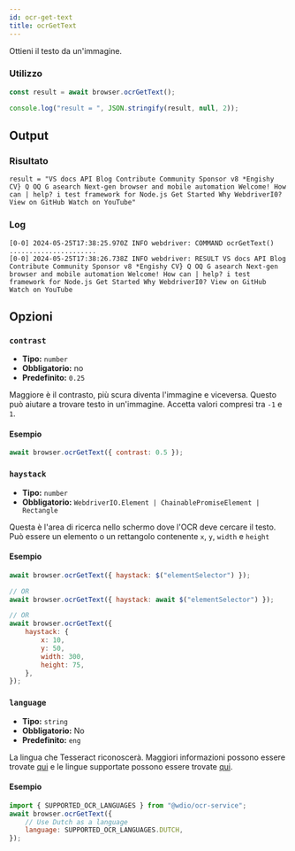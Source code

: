 ```yaml
---
id: ocr-get-text
title: ocrGetText
---
```


Ottieni il testo da un'immagine.

### Utilizzo

```js
const result = await browser.ocrGetText();

console.log("result = ", JSON.stringify(result, null, 2));
```

## Output

### Risultato

```logs
result = "VS docs API Blog Contribute Community Sponsor v8 *Engishy CV} Q OQ G asearch Next-gen browser and mobile automation Welcome! How can | help? i test framework for Node.js Get Started Why WebdriverI0? View on GitHub Watch on YouTube"
```

### Log

```log
[0-0] 2024-05-25T17:38:25.970Z INFO webdriver: COMMAND ocrGetText()
......................
[0-0] 2024-05-25T17:38:26.738Z INFO webdriver: RESULT VS docs API Blog Contribute Community Sponsor v8 *Engishy CV} Q OQ G asearch Next-gen browser and mobile automation Welcome! How can | help? i test framework for Node.js Get Started Why WebdriverI0? View on GitHub Watch on YouTube
```

## Opzioni

### `contrast`

-   **Tipo:** `number`
-   **Obbligatorio:** no
-   **Predefinito:** `0.25`

Maggiore è il contrasto, più scura diventa l'immagine e viceversa. Questo può aiutare a trovare testo in un'immagine. Accetta valori compresi tra `-1` e `1`.

#### Esempio

```js
await browser.ocrGetText({ contrast: 0.5 });
```

### `haystack`

-   **Tipo:** `number`
-   **Obbligatorio:** `WebdriverIO.Element | ChainablePromiseElement | Rectangle`

Questa è l'area di ricerca nello schermo dove l'OCR deve cercare il testo. Può essere un elemento o un rettangolo contenente `x`, `y`, `width` e `height`

#### Esempio

```js
await browser.ocrGetText({ haystack: $("elementSelector") });

// OR
await browser.ocrGetText({ haystack: await $("elementSelector") });

// OR
await browser.ocrGetText({
    haystack: {
        x: 10,
        y: 50,
        width: 300,
        height: 75,
    },
});
```

### `language`

-   **Tipo:** `string`
-   **Obbligatorio:** No
-   **Predefinito:** `eng`

La lingua che Tesseract riconoscerà. Maggiori informazioni possono essere trovate [qui](https://tesseract-ocr.github.io/tessdoc/Data-Files-in-different-versions) e le lingue supportate possono essere trovate [qui](https://github.com/webdriverio/visual-testing/blob/main/packages/ocr-service/src/utils/constants.ts).

#### Esempio

```js
import { SUPPORTED_OCR_LANGUAGES } from "@wdio/ocr-service";
await browser.ocrGetText({
    // Use Dutch as a language
    language: SUPPORTED_OCR_LANGUAGES.DUTCH,
});
```